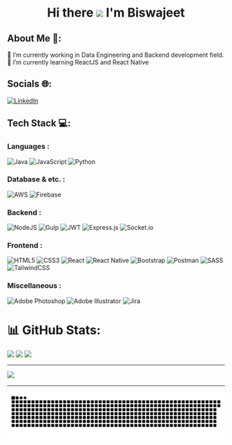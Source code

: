 <h1 align="center"> Hi there <img src="https://raw.githubusercontent.com/TheDudeThatCode/TheDudeThatCode/master/Assets/Hi.gif" width="28px"/> I'm Biswajeet</h1>

<!--
**biswa418/biswa418** is a ✨ _special_ ✨ repository because its `README.md` (this file) appears on your GitHub profile.

Here are some ideas to get you started:

- 🔭 I’m currently working on ...
- 🌱 I’m currently learning ...
- 👯 I’m looking to collaborate on ...
- 🤔 I’m looking for help with ...
- 💬 Ask me about ...
- 📫 How to reach me: ...
- 😄 Pronouns: ...
- ⚡ Fun fact: ...
-->

##  About Me 💫:
🔭 I’m currently working in Data Engineering and Backend development field.<br>🌱 I’m currently learning ReactJS and React Native


##  Socials 🌐:
[![LinkedIn](https://img.shields.io/badge/LinkedIn-%230077B5.svg?logo=linkedin&logoColor=white)](https://linkedin.com/in/biswajeet-sutar) 

##  Tech Stack 💻:

### Languages :
![Java](https://img.shields.io/badge/java-black.svg?style=for-the-badge&logo=java&logoColor=white) 
![JavaScript](https://img.shields.io/badge/javascript-black.svg?style=for-the-badge&logo=javascript&logoColor=%23F7DF1E) 
![Python](https://img.shields.io/badge/python-black?style=for-the-badge&logo=python&logoColor=blue) 

### Database & etc. : 
![AWS](https://img.shields.io/badge/AWS-black.svg?style=for-the-badge&logo=amazon-aws&logoColor=white) 
![Firebase](https://img.shields.io/badge/firebase-black.svg?style=for-the-badge&logo=firebase) 

### Backend : 
![NodeJS](https://img.shields.io/badge/node.js-black?style=for-the-badge&logo=node.js&logoColor=green) 
![Gulp](https://img.shields.io/badge/GULP-black.svg?style=for-the-badge&logo=gulp&logoColor=white) 
![JWT](https://img.shields.io/badge/JWT-black?style=for-the-badge&logo=JSON%20web%20tokens) 
![Express.js](https://img.shields.io/badge/express.js-black.svg?style=for-the-badge&logo=express&logoColor=%2361DAFB) 
![Socket.io](https://img.shields.io/badge/Socket.io-black?style=for-the-badge&logo=socket.io&badgeColor=010101) 

### Frontend :
![HTML5](https://img.shields.io/badge/html5-black.svg?style=for-the-badge&logo=html5&logoColor=orange) 
![CSS3](https://img.shields.io/badge/css3-black.svg?style=for-the-badge&logo=css3&logoColor=blue) 
![React](https://img.shields.io/badge/react-black.svg?style=for-the-badge&logo=react&logoColor=%2361DAFB) 
![React Native](https://img.shields.io/badge/react_native-black.svg?style=for-the-badge&logo=react&logoColor=%2361DAFB) 
![Bootstrap](https://img.shields.io/badge/bootstrap-black.svg?style=for-the-badge&logo=bootstrap&logoColor=blue) 
![Postman](https://img.shields.io/badge/Postman-black?style=for-the-badge&logo=postman&logoColor=orange) 
![SASS](https://img.shields.io/badge/SASS-black.svg?style=for-the-badge&logo=SASS&logoColor=hotpink) 
![TailwindCSS](https://img.shields.io/badge/tailwindcss-black.svg?style=for-the-badge&logo=tailwind-css&logoColor=%2338B2AC)

### Miscellaneous : 
![Adobe Photoshop](https://img.shields.io/badge/adobephotoshop-black.svg?style=for-the-badge&logo=adobephotoshop&logoColor=blue) 
![Adobe Illustrator](https://img.shields.io/badge/adobeillustrator-black.svg?style=for-the-badge&logo=adobeillustrator&logoColor=orange) 
![Jira](https://img.shields.io/badge/jira-black.svg?style=for-the-badge&logo=jira&logoColor=white)


# 📊 GitHub Stats:
![](https://github-readme-stats.vercel.app/api?username=biswa418&theme=radical&hide_border=false&include_all_commits=false&count_private=false)
![](https://github-readme-streak-stats.herokuapp.com/?user=biswa418&theme=radical&hide_border=false)
![](https://github-readme-stats.vercel.app/api/top-langs/?username=biswa418&theme=radical&hide_border=false&include_all_commits=false&count_private=false&layout=compact)

---
[![](https://visitcount.itsvg.in/api?id=biswa418&label=Profile%20Views%20Last%207%20days&color=10&icon=0&pretty=true)](https://visitcount.itsvg.in)

---
<p align="center">
<img src="https://github.com/biswa418/biswa418/blob/asset/github-contribution-grid-snake.svg">
</p>

<!-- Proudly created with GPRM ( https://gprm.itsvg.in ) -->
